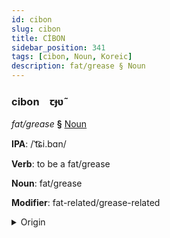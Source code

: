 ```yaml
---
id: cibon
slug: cibon
title: CİBON
sidebar_position: 341
tags: [cibon, Noun, Koreic]
description: fat/grease § Noun
---
```


### cibon&emsp;<span kind="abugida">ꞇɟʋ̃</span>

*fat/grease* **§** [Noun](../../tags/Noun)

**IPA**: /ˈt͡ɕi.bɑn/

**Verb**: to be a fat/grease

**Noun**: fat/grease

**Modifier**: fat-related/grease-related

<details>
    <summary>Origin</summary>
    Korean 지방 jibang [t͡ɕiba̠ŋ]<br/>
    <em>Koreic Language Family</em>
</details>